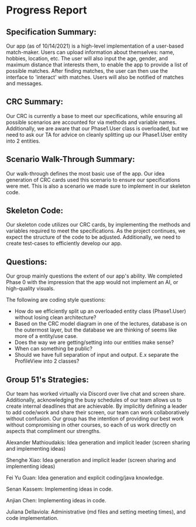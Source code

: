 # Progress Report

## Specification Summary:
Our app (as of 10/14/2021) is a high-level implementation of a user-based match-maker. Users can upload 
information about themselves: name, hobbies, location, etc. The user will also input the age, gender, and maximum
distance that interests them, to enable the app to provide a list of possible matches. After finding
matches, the user can then use the interface to 'interact' with matches. Users will also be notified of
matches and messages.

## CRC Summary:
Our CRC is currently a base to meet our specifications, while ensuring all possible scenarios are accounted for
via methods and variable names. Additionally, we are aware that our Phase1.User class is overloaded, but we need
to ask our TA for advice on cleanly splitting up our Phase1.User entity into 2 entities.

## Scenario Walk-Through Summary:
Our walk-through defines the most basic use of the app. Our idea generation of CRC cards used this scenario
to ensure our specifications were met. This is also a scenario we made sure to implement in our skeleton code.

## Skeleton Code:
Our skeleton code utilizes our CRC cards, by implementing the methods and variables required
to meet the specifications. As the project continues, we expect the structure of the code to be adjusted.
Additionally, we need to create test-cases to efficiently develop our app.

## Questions:
Our group mainly questions the extent of our app's ability. We completed Phase 0 with
the impression that the app would not implement an AI, or high-quality visuals.

The following are coding style questions:
* How do we efficiently split up an overloaded entity class (Phase1.User) without losing clean architecture?
* Based on the CRC model diagram in one of the lectures, database is on the outermost layer, but the database we are thinking of seems like more of a
entity/use case.
* Does the way we are getting/setting into our entities make sense? 
* When can something be public?
* Should we have full separation of input and output. E.x separate the ProfileView into 2 classes?

## Group 51's Strategies:
Our team has worked virtually via Discord over live chat and screen share. Additionally,
acknowledging the busy schedules of our team allows us to create internal deadlines that are
achievable. By implicitly defining a leader to add code/work and share their screen, our team can
work collaboratively without confusion. Our group has the intention of providing our best work
without compromising in other courses, so each of us work directly on aspects that compliment our strengths.

Alexander Mathioudakis: Idea generation and implicit leader (screen sharing and implementing ideas)

Shenghe Xiao: Idea generation and implicit leader (screen sharing and implementing ideas)

Fei Yu Guan: Idea generation and explicit coding/java knowledge.

Senan Kassem: Implementing ideas in code.

Anjian Chen: Implementing ideas in code.

Juliana Dellaviola: Administrative (md files and setting meeting times), and code implementation.
